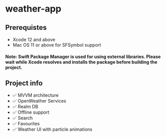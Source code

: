 # weather-app

## Prerequistes
- Xcode 12 and above
- Mac OS 11 or above for SFSymbol support

#### Note: Swift Package Manager is used for using external libraries. Please wait while Xcode resolves and installs the package before building the project.

## Project info
- ✅ MVVM architecture     
- ✅ OpenWeather Services 
- ✅ Realm DB              
- ✅ Offline support       
- ✅ Search       
- ✅ Favourites            
- ✅ Weather UI with particle animations
